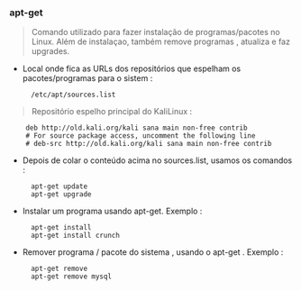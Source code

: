 ### apt-get

> Comando utilizado para fazer instalação de programas/pacotes no Linux. Além de instalaçao, também remove programas , atualiza e faz upgrades.


- Local onde fica as URLs dos repositórios que espelham os pacotes/programas para o sistem :

		/etc/apt/sources.list


> Repositório espelho principal do KaliLinux :


		deb http://old.kali.org/kali sana main non-free contrib
		# For source package access, uncomment the following line
		# deb-src http://old.kali.org/kali sana main non-free contrib



- Depois de colar o conteúdo acima no sources.list, usamos os comandos :

		apt-get update
		apt-get upgrade


- Instalar um programa usando apt-get. Exemplo :
		
		apt-get install
		apt-get install crunch

- Remover programa / pacote do sistema , usando o apt-get . Exemplo :

		apt-get remove
		apt-get remove mysql




